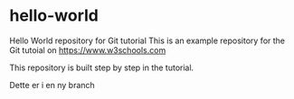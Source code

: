 # hello-world
Hello World repository for Git tutorial
This is an example repository for the Git tutoial on https://www.w3schools.com

This repository is built step by step in the tutorial.

Dette er i en ny branch